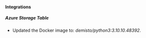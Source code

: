 #### Integrations
##### Azure Storage Table
- Updated the Docker image to: *demisto/python3:3.10.10.48392*.
